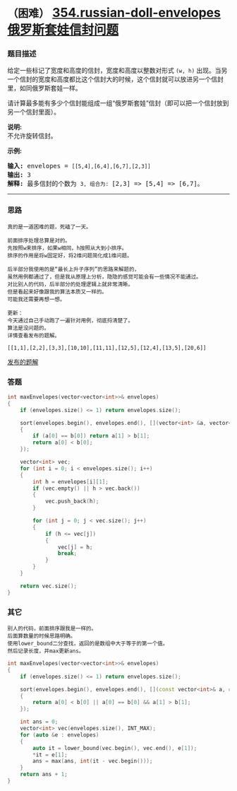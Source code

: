 # `（困难）`  [354.russian-doll-envelopes 俄罗斯套娃信封问题](https://leetcode-cn.com/problems/russian-doll-envelopes/)

### 题目描述
<p>给定一些标记了宽度和高度的信封，宽度和高度以整数对形式&nbsp;<code>(w, h)</code>&nbsp;出现。当另一个信封的宽度和高度都比这个信封大的时候，这个信封就可以放进另一个信封里，如同俄罗斯套娃一样。</p>

<p>请计算最多能有多少个信封能组成一组“俄罗斯套娃”信封（即可以把一个信封放到另一个信封里面）。</p>

<p><strong>说明:</strong><br>
不允许旋转信封。</p>

<p><strong>示例:</strong></p>

<pre><strong>输入:</strong> envelopes = <code>[[5,4],[6,4],[6,7],[2,3]]</code>
<strong>输出:</strong> 3 
<strong>解释:</strong> 最多信封的个数为 <code>3, 组合为: </code>[2,3] =&gt; [5,4] =&gt; [6,7]。
</pre>


---
### 思路
```
真的是一道困难的题，死磕了一天。

前面排序处理总算是对的。
先按照w来排序，如果w相同，h按照从大到小排序。
排序的作用是将w固定好，将2维问题简化成1维问题。

后半部分我使用的是“最长上升子序列”的思路来解题的，
虽然用例都通过了，但是我从原理上分析，隐隐的感觉可能会有一些情况不能通过。
对比别人的代码，后半部分的处理逻辑上就非常清晰。
但是看起来好像跟我的算法本质又一样的。
可能我还需要再想一想。

更新：
今天通过自己手动跑了一遍针对用例，彻底捋清楚了。
算法是没问题的。
详情查看发布的题解。  

[[1,1],[2,2],[3,3],[10,10],[11,11],[12,5],[12,4],[13,5],[20,6]]

```

[发布的题解](https://leetcode-cn.com/problems/russian-doll-envelopes/solution/354-by-ikaruga/)

### 答题
``` C++
int maxEnvelopes(vector<vector<int>>& envelopes)
{
	if (envelopes.size() <= 1) return envelopes.size();

	sort(envelopes.begin(), envelopes.end(), [](vector<int> &a, vector<int> &b)
	{
		if (a[0] == b[0]) return a[1] > b[1];
		return a[0] < b[0];
	});

	vector<int> vec;
	for (int i = 0; i < envelopes.size(); i++)
	{
		int h = envelopes[i][1];
		if (vec.empty() || h > vec.back())
		{
			vec.push_back(h);
		}

		for (int j = 0; j < vec.size(); j++)
		{
			if (h <= vec[j])
			{
				vec[j] = h;
				break;
			}
		}
	}

	return vec.size();
}
```


### 其它
```
别人的代码，前面排序跟我是一样的。
后面算数量的时候思路明确。
使用lower_bound二分查找，返回的是数组中大于等于的第一个值。
然后记录长度，并max更新ans。
```
``` C++
int maxEnvelopes(vector<vector<int>>& envelopes) 
{
	if (envelopes.size() <= 1) return envelopes.size();

	sort(envelopes.begin(), envelopes.end(), [](const vector<int>& a, const vector<int>& b) 
	{
		return a[0] < b[0] || a[0] == b[0] && a[1] > b[1];
	});

	int ans = 0;
	vector<int> vec(envelopes.size(), INT_MAX);
	for (auto &e : envelopes) 
	{
		auto it = lower_bound(vec.begin(), vec.end(), e[1]);
		*it = e[1];
		ans = max(ans, int(it - vec.begin()));
	}
	return ans + 1;
}
```

